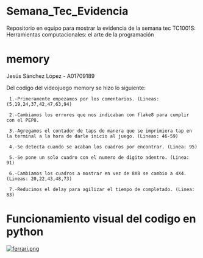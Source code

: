 # Semana_Tec_Evidencia
Repositorio en equipo para mostrar la evidencia de la semana tec TC1001S: Herramientas computacionales: el arte de la programación
# memory
Jesús Sánchez López - A01709189

Del codigo del videojuego memory se hizo lo siguiente:

     1.-Primeramente empezamos por los comentarios. (Lineas: (5,19,24,37,42,47,63,94)

     2.-Cambiamos los errores que nos indicaban con flake8 para cumplir con el PEP8.

     3.-Agregamos el contador de taps de manera que se imprimiera tap en la terminal a la hora de darle inicio al juego. (Lineas: 46-59)

     4.-Se detecta cuando se acaban los cuadros por encontrar. (Linea: 95)

     5.-Se pone un solo cuadro con el numero de digito adentro. (Linea: 91)
     
     6.-Cambiamos los cuadros a mostrar en vez de 8X8 se cambio a 4X4. (Lineas: 20,22,43,48,73)
     
     7.-Reducimos el delay para agilizar el tiempo de completado. (Linea: 83)
 

 # Funcionamiento visual del codigo en python
 
 [![ferrari.png](https://i.postimg.cc/7Yv9qtLy/ferrari.png)](https://postimg.cc/F1Z3ZZcP)
